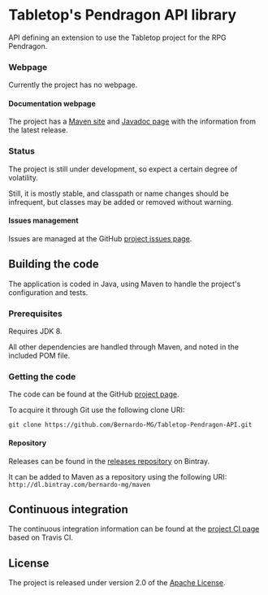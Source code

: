 # Tabletop's Pendragon API library
API defining an extension to use the Tabletop project for the RPG Pendragon.

### Webpage
Currently the project has no webpage.

#### Documentation webpage
The project has a [Maven site][] and [Javadoc page][] with the information from the
latest release.

### Status
The project is still under development, so expect a certain degree of volatility.

Still, it is mostly stable, and classpath or name changes should be infrequent, but classes may be added or removed without warning.

#### Issues management
Issues are managed at the GitHub [project issues page][].

## Building the code
The application is coded in Java, using Maven to handle the project's configuration and tests.

### Prerequisites
Requires JDK 8.

All other dependencies are handled through Maven, and noted in the included POM file.

### Getting the code
The code can be found at the GitHub [project page][].

To acquire it through Git use the following clone URI:

`git clone https://github.com/Bernardo-MG/Tabletop-Pendragon-API.git`

#### Repository
Releases can be found in the [releases repository][] on Bintray.

It can be added to Maven as a repository using the following URI:
`http://dl.bintray.com/bernardo-mg/maven`

## Continuous integration
The continuous integration information can be found at the [project CI page][] based on Travis CI.

## License
The project is released under version 2.0 of the [Apache License][].

[Apache License]: http://www.apache.org/licenses/LICENSE-2.0
[Javadoc page]: http://docs.wandrell.com/maven/tabletop-pendragon-api/apidocs
[Maven site]: http://docs.wandrell.com/maven/tabletop-pendragon-api
[project CI page]: https://travis-ci.org/Bernardo-MG/Tabletop-Pendragon-API
[project issues page]: https://github.com/Bernardo-MG/Tabletop-Pendragon-API/issues
[project page]: http://github.com/Bernardo-MG/Tabletop-Pendragon-API
[releases repository]: http://dl.bintray.com/bernardo-mg/tabletop-pendragon-api